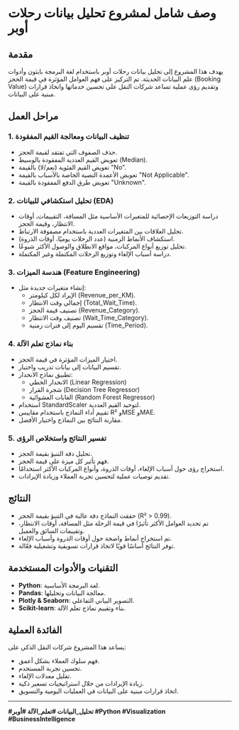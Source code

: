 # وصف شامل لمشروع تحليل بيانات رحلات أوبر

## مقدمة
يهدف هذا المشروع إلى تحليل بيانات رحلات أوبر باستخدام لغة البرمجة بايثون وأدوات علم البيانات الحديثة. تم التركيز على فهم العوامل المؤثرة في قيمة الحجز (Booking Value) وتقديم رؤى عملية تساعد شركات النقل على تحسين خدماتها واتخاذ قرارات مبنية على البيانات.

## مراحل العمل

### 1. **تنظيف البيانات ومعالجة القيم المفقودة**
- حذف الصفوف التي تفتقد لقيمة الحجز.
- تعويض القيم العددية المفقودة بالوسيط (Median).
- تعويض القيم الفئوية (نعم/لا) بالقيمة "No".
- تعويض الأعمدة النصية الخاصة بالأسباب بالقيمة "Not Applicable".
- تعويض طرق الدفع المفقودة بالقيمة "Unknown".

### 2. **تحليل استكشافي للبيانات (EDA)**
- دراسة التوزيعات الإحصائية للمتغيرات الأساسية مثل المسافة، التقييمات، أوقات الانتظار، وقيمة الحجز.
- تحليل العلاقات بين المتغيرات العددية باستخدام مصفوفة الارتباط.
- استكشاف الأنماط الزمنية (عدد الرحلات يوميًا، أوقات الذروة).
- تحليل توزيع أنواع المركبات، مواقع الانطلاق والوصول الأكثر شيوعًا.
- دراسة أسباب الإلغاء وتوزيع الرحلات المكتملة وغير المكتملة.

### 3. **هندسة الميزات (Feature Engineering)**
- إنشاء متغيرات جديدة مثل:
    - الإيراد لكل كيلومتر (Revenue_per_KM).
    - إجمالي وقت الانتظار (Total_Wait_Time).
    - تصنيف قيمة الحجز (Revenue_Category).
    - تصنيف وقت الانتظار (Wait_Time_Category).
    - تقسيم اليوم إلى فترات زمنية (Time_Period).

### 4. **بناء نماذج تعلم الآلة**
- اختيار الميزات المؤثرة في قيمة الحجز.
- تقسيم البيانات إلى بيانات تدريب واختبار.
- تطبيق نماذج الانحدار:
    - الانحدار الخطي (Linear Regression)
    - شجرة القرار (Decision Tree Regressor)
    - الغابات العشوائية (Random Forest Regressor)
- استخدام StandardScaler لتوحيد القيم العددية.
- تقييم أداء النماذج باستخدام مقاييس R² وMSE وMAE.
- مقارنة النتائج بين النماذج واختيار الأفضل.

### 5. **تفسير النتائج واستخلاص الرؤى**
- تحليل دقة التنبؤ بقيمة الحجز.
- فهم تأثير كل ميزة على قيمة الحجز.
- استخراج رؤى حول أسباب الإلغاء، أوقات الذروة، وأنواع المركبات الأكثر استخدامًا.
- تقديم توصيات عملية لتحسين تجربة العملاء وزيادة الإيرادات.

## النتائج
- حققت النماذج دقة عالية في التنبؤ بقيمة الحجز (R² > 0.99).
- تم تحديد العوامل الأكثر تأثيرًا في قيمة الرحلة مثل المسافة، أوقات الانتظار، وتقييمات السائق والعميل.
- تم استخراج أنماط واضحة حول أوقات الذروة وأسباب الإلغاء.
- توفر النتائج أساسًا قويًا لاتخاذ قرارات تسويقية وتشغيلية فعّالة.

## التقنيات والأدوات المستخدمة
- **Python**: لغة البرمجة الأساسية.
- **Pandas**: معالجة البيانات وتحليلها.
- **Plotly & Seaborn**: التصوير البياني التفاعلي.
- **Scikit-learn**: بناء وتقييم نماذج تعلم الآلة.

## الفائدة العملية
يساعد هذا المشروع شركات النقل الذكي على:
- فهم سلوك العملاء بشكل أعمق.
- تحسين تجربة المستخدم.
- تقليل معدلات الإلغاء.
- زيادة الإيرادات من خلال استراتيجيات تسعير ذكية.
- اتخاذ قرارات مبنية على البيانات في العمليات اليومية والتسويق.

---

**#تحليل_البيانات #تعلم_الآلة #أوبر #Python #Visualization #BusinessIntelligence**
